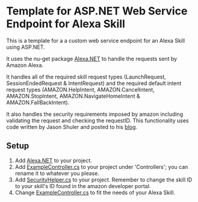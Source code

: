 # Template for ASP.NET Web Service Endpoint for Alexa Skill
This is a template for a a custom web service endpoint for an Alexa Skill using ASP.NET.

It uses the nu-get package [Alexa.NET](https://github.com/timheuer/alexa-skills-dotnet) to handle the requests sent by Amazon Alexa.

It handles all of the required skill request types (LaunchRequest, SessionEndedRequest & IntentRequest) and the required default intent request types (AMAZON.HelpIntent, AMAZON.CancelIntent, AMAZON.StopIntent, AMAZON.NavigateHomeIntent & AMAZON.FallBackIntent).

It also handles the security requirements imposed by amazon including validating the request and checking the requestID. This functionality uses code written by Jason Shuler and posted to his [blog](https://shulerent.com/2018/03/18/validating-alexa-skill-web-requests-in-c/).

## Setup
1. Add [Alexa.NET](https://github.com/timheuer/alexa-skills-dotnet) to your project.
2. Add [ExampleController.cs](/ExampleController.cs) to your project under 'Controllers'; you can rename it to whatever you please.
3. Add [SecurityHelper.cs](/SecurityHelper.cs) to your project. Remember to change the skill ID to your skill's ID found in the amazon developer portal.
4. Change [ExampleController.cs](/ExampleController.cs) to fit the needs of your Alexa Skill.
